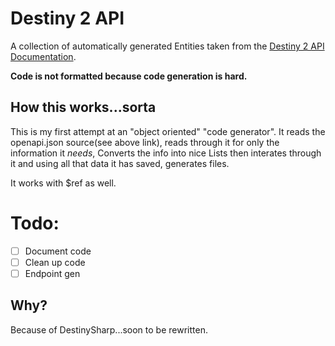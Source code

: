 # Destiny 2 API

A collection of automatically generated Entities taken from the [Destiny 2 API Documentation](https://github.com/Bungie-net/api/blob/master/openapi.json).

**Code is not formatted because code generation is hard.**

## How this works...sorta

This is my first attempt at an "object oriented" "code generator". It reads the openapi.json source(see above link), reads through it for only the information it *needs*, Converts the info into nice Lists then interates through it and using all that data it has saved, generates files. 

It works with $ref as well.

# Todo:

- [ ] Document code
- [ ] Clean up code
- [ ] Endpoint gen

## Why?

Because of DestinySharp...soon to be rewritten.
